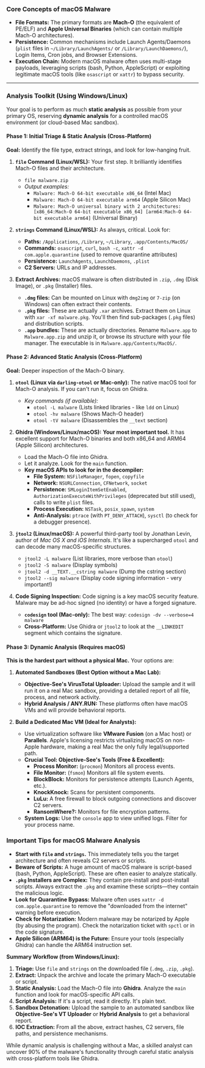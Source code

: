 ### Core Concepts of macOS Malware

*   **File Formats:** The primary formats are **Mach-O** (the equivalent of PE/ELF) and **Apple Universal Binaries** (which can contain multiple Mach-O architectures).
*   **Persistence:** Common mechanisms include Launch Agents/Daemons (`plist` files in `~/Library/LaunchAgents/` or `/Library/LaunchDaemons/`), Login Items, Cron jobs, and Browser Extensions.
*   **Execution Chain:** Modern macOS malware often uses multi-stage payloads, leveraging scripts (bash, Python, AppleScript) or exploiting legitimate macOS tools (like `osascript` or `xattr`) to bypass security.

---

### Analysis Toolkit (Using Windows/Linux)

Your goal is to perform as much **static analysis** as possible from your primary OS, reserving **dynamic analysis** for a controlled macOS environment (or cloud-based Mac sandbox).

#### **Phase 1: Initial Triage & Static Analysis (Cross-Platform)**

**Goal:** Identify the file type, extract strings, and look for low-hanging fruit.

1.  **`file` Command (Linux/WSL):** Your first step. It brilliantly identifies Mach-O files and their architecture.
    *   `file malware.zip`
    *   *Output examples:*
        *   `Malware: Mach-O 64-bit executable x86_64` (Intel Mac)
        *   `Malware: Mach-O 64-bit executable arm64` (Apple Silicon Mac)
        *   `Malware: Mach-O universal binary with 2 architectures: [x86_64:Mach-O 64-bit executable x86_64] [arm64:Mach-O 64-bit executable arm64]` (Universal Binary)

2.  **`strings` Command (Linux/WSL):** As always, critical. Look for:
    *   **Paths:** `/Applications`, `/Library`, `~/Library`, `.app/Contents/MacOS/`
    *   **Commands:** `osascript`, `curl`, `bash -c`, `xattr -d com.apple.quarantine` (used to remove quarantine attributes)
    *   **Persistence:** `LaunchAgents`, `LaunchDaemons`, `.plist`
    *   **C2 Servers:** URLs and IP addresses.

3.  **Extract Archives:** macOS malware is often distributed in `.zip`, `.dmg` (Disk Image), or `.pkg` (Installer) files.
    *   **`.dmg` files:** Can be mounted on Linux with `dmg2img` or `7-zip` (on Windows) can often extract their contents.
    *   **`.pkg` files:** These are actually `.xar` archives. Extract them on Linux with `xar -xf malware.pkg`. You'll then find sub-packages (`.pkg` files) and distribution scripts.
    *   **`.app` bundles:** These are actually directories. Rename `Malware.app` to `Malware.app.zip` and unzip it, or browse its structure with your file manager. The executable is in `Malware.app/Contents/MacOS/`.

#### **Phase 2: Advanced Static Analysis (Cross-Platform)**

**Goal:** Deeper inspection of the Mach-O binary.

1.  **`otool` (Linux via `darling-otool` or Mac-only):** The native macOS tool for Mach-O analysis. If you can't run it, focus on Ghidra.
    *   *Key commands (if available):*
        *   `otool -L malware` (Lists linked libraries - like `ldd` on Linux)
        *   `otool -hv malware` (Shows Mach-O header)
        *   `otool -tV malware` (Disassembles the `__text` section)

2.  **Ghidra (Windows/Linux/macOS):** **Your most important tool.** It has excellent support for Mach-O binaries and both x86_64 and ARM64 (Apple Silicon) architectures.
    *   Load the Mach-O file into Ghidra.
    *   Let it analyze. Look for the `main` function.
    *   **Key macOS APIs to look for in the decompiler:**
        *   **File System:** `NSFileManager`, `fopen`, `copyfile`
        *   **Network:** `NSURLConnection`, `CFNetwork`, `socket`
        *   **Persistence:** `SMLoginItemSetEnabled`, `AuthorizationExecuteWithPrivileges` (deprecated but still used), calls to write `plist` files.
        *   **Process Execution:** `NSTask`, `posix_spawn`, `system`
        *   **Anti-Analysis:** `ptrace` (with `PT_DENY_ATTACH`), `sysctl` (to check for a debugger presence).

3.  **`jtool2` (Linux/macOS):** A powerful third-party tool by Jonathan Levin, author of *Mac OS X and iOS Internals*. It's like a supercharged `otool` and can decode many macOS-specific structures.
    *   `jtool2 -L malware` (List libraries, more verbose than `otool`)
    *   `jtool2 -S malware` (Display symbols)
    *   `jtool2 -d __TEXT.__cstring malware` (Dump the cstring section)
    *   `jtool2 --sig malware` (Display code signing information - very important!)

4.  **Code Signing Inspection:** Code signing is a key macOS security feature. Malware may be ad-hoc signed (no identity) or have a forged signature.
    *   **`codesign` tool (Mac-only):** The best way: `codesign -dv --verbose=4 malware`
    *   **Cross-Platform:** Use Ghidra or `jtool2` to look at the `__LINKEDIT` segment which contains the signature.

#### **Phase 3: Dynamic Analysis (Requires macOS)**

**This is the hardest part without a physical Mac.** Your options are:

1.  **Automated Sandboxes (Best Option without a Mac Lab):**
    *   **Objective-See's VirusTotal Uploader:** Upload the sample and it will run it on a real Mac sandbox, providing a detailed report of all file, process, and network activity.
    *   **Hybrid Analysis / ANY.RUN:** These platforms often have macOS VMs and will provide behavioral reports.

2.  **Build a Dedicated Mac VM (Ideal for Analysts):**
    *   Use virtualization software like **VMware Fusion** (on a Mac host) or **Parallels**. Apple's licensing restricts virtualizing macOS on non-Apple hardware, making a real Mac the only fully legal/supported path.
    *   **Crucial Tool: Objective-See's Tools (Free & Excellent):**
        *   **Process Monitor:** (`procmon`) Monitors all process events.
        *   **File Monitor:** (`fsmon`) Monitors all file system events.
        *   **BlockBlock:** Monitors for persistence attempts (Launch Agents, etc.).
        *   **KnockKnock:** Scans for persistent components.
        *   **LuLu:** A free firewall to block outgoing connections and discover C2 servers.
        *   **RansomWhere?:** Monitors for file encryption patterns.
    *   **System Logs:** Use the `console` app to view unified logs. Filter for your process name.

### Important Tips for macOS Malware Analysis

*   **Start with `file` and `strings`.** This immediately tells you the target architecture and often reveals C2 servers or scripts.
*   **Beware of Scripts:** A huge amount of macOS malware is script-based (bash, Python, AppleScript). These are often easier to analyze statically.
*   **`.pkg` Installers are Complex:** They contain pre-install and post-install scripts. Always extract the `.pkg` and examine these scripts—they contain the malicious logic.
*   **Look for Quarantine Bypass:** Malware often uses `xattr -d com.apple.quarantine` to remove the "downloaded from the internet" warning before execution.
*   **Check for Notarization:** Modern malware may be notarized by Apple (by abusing the program). Check the notarization ticket with `spctl` or in the code signature.
*   **Apple Silicon (ARM64) is the Future:** Ensure your tools (especially Ghidra) can handle the ARM64 instruction set.

**Summary Workflow (from Windows/Linux):**
1.  **Triage:** Use `file` and `strings` on the downloaded file (`.dmg`, `.zip`, `.pkg`).
2.  **Extract:** Unpack the archive and locate the primary Mach-O executable or script.
3.  **Static Analysis:** Load the Mach-O file into **Ghidra**. Analyze the `main` function and look for macOS-specific API calls.
4.  **Script Analysis:** If it's a script, read it directly. It's plain text.
5.  **Sandbox Detonation:** Upload the sample to an automated sandbox like **Objective-See's VT Uploader** or **Hybrid Analysis** to get a behavioral report.
6.  **IOC Extraction:** From all the above, extract hashes, C2 servers, file paths, and persistence mechanisms.

While dynamic analysis is challenging without a Mac, a skilled analyst can uncover 90% of the malware's functionality through careful static analysis with cross-platform tools like Ghidra.
